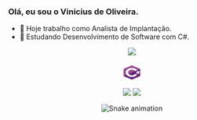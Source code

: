 ### Olá, eu sou o Vinicius de Oliveira.


- 🔭 Hoje trabalho como Analista de Implantação.
- 🌱 Estudando Desenvolvimento de Software com C#.


<div align="center">
  <a href="https://github.com/viniiciusoliveira">
  <img height="180em" src="https://github-readme-stats.vercel.app/api?username=viniiciusoliveira&show_icons=true&theme=dark&include_all_commits=true&count_private=true"/>
    <div style="display: inline_block"><br>
<img align="center" alt="Rafa-Csharp" height="30" width="40" src="https://raw.githubusercontent.com/devicons/devicon/master/icons/csharp/csharp-original.svg"> <br>
 </div>
<div> 
  <br>
  <a href="https://instagram.com/vinisaantos_" target="_blank"><img src="https://img.shields.io/badge/-Instagram-%23E4405F?style=for-the-badge&logo=instagram&logoColor=white" target="_blank"></a>
  <a href="https://www.linkedin.com/in/vinicius-oliveira-a9a642182/" target="_blank"><img src="https://img.shields.io/badge/-LinkedIn-%230077B5?style=for-the-badge&logo=linkedin&logoColor=white" target="_blank"></a> 
  
  ![Snake animation](https://github.com/viniiciusoliveira/viniiciusoliveira/blob/output/github-contribution-grid-snake.svg)
  
  </div>
    
    
          
